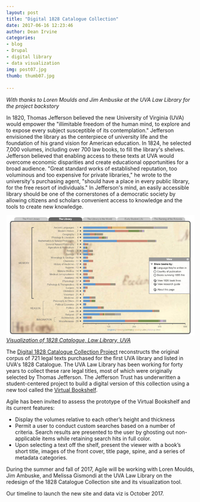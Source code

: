 ```yaml
---
layout: post
title: "Digital 1828 Catalogue Collection"
date: 2017-06-16 12:23:46
author: Dean Irvine
categories:
- blog
- Drupal
- digital library
- data visualization
img: post07.jpg
thumb: thumb07.jpg

---
```

*With thanks to Loren Moulds and Jim Ambuske at the UVA Law Library for the project backstory*

In 1820, Thomas Jefferson believed the new University of Virginia (UVA) would empower the "illimitable freedom of the human mind, to explore and to expose every subject susceptible of its contemplation." Jefferson envisioned the library as the centerpiece of university life and the foundation of his grand vision for American education. In 1824, he selected 7,000 volumes, including over 700 law books, to fill the library's shelves. Jefferson believed that enabling access to these texts at UVA would overcome economic disparities and create educational opportunities for a broad audience. "Great standard works of established reputation, too voluminous and too expensive for private libraries," he wrote to the university's purchasing agent, "should have a place in every public library, for the free resort of individuals." In Jefferson's mind, an easily accessible library should be one of the cornerstones of a democratic society by allowing citizens and scholars convenient access to knowledge and the tools to create new knowledge. 

![1828 Catalogue](/assets/img/blog/UVA_1828_breakdown.jpg)*[Visualization of 1828 Catalogue, Law Library, UVA][viz]*
 
The [Digital 1828 Catalogue Collection Project][1828] reconstructs the original corpus of 721 legal texts purchased for the first UVA library and listed in UVA's 1828 Catalogue. The UVA Law Library has been working for forty years to collect these rare legal titles, most of which were originally selected by Thomas Jefferson. The Jefferson Trust has underwritten a student-centered project to build a digital version of this collection using a new tool called the [Virtual Bookshelf][vb]. 
<!--more-->

Agile has been invited to assess the prototype of the Virtual Bookshelf and its current features:
 
- Display the volumes relative to each other’s height and thickness 
- Permit a user to conduct custom searches based on a number of criteria. Search results are presented to the user by ghosting out non-applicable items while retaining search hits in full color. 
- Upon selecting a text off the shelf, present the viewer with a book’s short title, images of the front cover, title page, spine, and a series of metadata categories.

During the summer and fall of 2017, Agile will be working with Loren Moulds, Jim Ambuske, and Melissa Gismondi at the UVA Law Library on the redesign of the 1828 Catalogue Collection site and its visualization tool.

Our timeline to launch the new site and data viz is October 2017.

[viz]: http://archives.law.virginia.edu/catalogue/library-history

[1828]: http://archives.law.virginia.edu/catalogue/

[vb]: http://archives.law.virginia.edu/catalogue/bookshelf1
 
